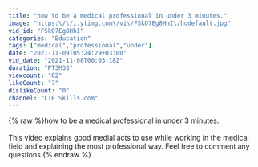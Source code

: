 ```yaml
---
title: "how to be a medical professional in under 3 minutes."
image: "https:\/\/i.ytimg.com\/vi\/FSkO7Eg8HhI\/hqdefault.jpg"
vid_id: "FSkO7Eg8HhI"
categories: "Education"
tags: ["medical","professional","under"]
date: "2021-11-09T05:24:29+03:00"
vid_date: "2021-11-08T00:03:18Z"
duration: "PT3M3S"
viewcount: "82"
likeCount: "7"
dislikeCount: "0"
channel: "CTE Skills.com"
---
```

{% raw %}how to be a medical professional in under 3 minutes.<br /><br />This video explains good medial acts to use while working in the medical field and explaining the most professional way.  Feel free to comment any questions.{% endraw %}

